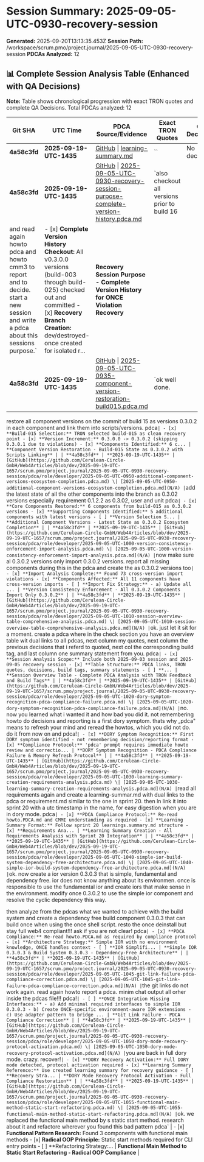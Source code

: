 # Session Summary: 2025-09-05-UTC-0930-recovery-session

**Generated:** 2025-09-20T13:13:35.453Z
**Session Path:** /workspace/scrum.pmo/project.journal/2025-09-05-UTC-0930-recovery-session
**PDCAs Analyzed:** 12

## **📊 Complete Session Analysis Table (Enhanced with QA Decisions)**

**Note:** Table shows chronological progression with exact TRON quotes and complete QA Decisions. Total PDCAs analyzed: 12

| **Git SHA** | **UTC Time** | **PDCA Source/Evidence** | **Exact TRON Quotes** | **QA Decisions** | **Key Learning/Achievement** |
|-------------|--------------|--------------------------|------------------------|------------------|-----------------------------|
| **4a58c3fd** | **2025-09-19-UTC-1435** | [GitHub](https://github.com/Cerulean-Circle-GmbH/Web4Articles/blob/dev/2025-09-19-UTC-1657/scrum.pmo/project.journal/2025-09-05-UTC-0930-recovery-session/learning-summary.md) \| [learning-summary.md](N/A) | `` | No decisions | **** |
| **4a58c3fd** | **2025-09-19-UTC-1435** | [GitHub](https://github.com/Cerulean-Circle-GmbH/Web4Articles/blob/dev/2025-09-19-UTC-1657/scrum.pmo/project.journal/2025-09-05-UTC-0930-recovery-session/pdca/role/developer/2025-09-05-UTC-0930-recovery-session-purpose-complete-version-history.pdca.md) \| [2025-09-05-UTC-0930-recovery-session-purpose-complete-version-history.pdca.md](N/A) | `also checkout all versions prior to build 16
and read again howto pdca and howto cmm3 to report and to decide. start a new session and write a pdca about this sessions purpose.` | - [x] **Complete Version History Checkout:** All v0.3.0.0 versions (build-003 through build-025) checked out and committed - [x] **Recovery Branch Creation:** dev/destroyed-once created for isolated r... | **Recovery Session Purpose - Complete Version History for ONCE Violation Recovery** |
| **4a58c3fd** | **2025-09-19-UTC-1435** | [GitHub](https://github.com/Cerulean-Circle-GmbH/Web4Articles/blob/dev/2025-09-19-UTC-1657/scrum.pmo/project.journal/2025-09-05-UTC-0930-recovery-session/pdca/role/developer/2025-09-05-UTC-0935-component-version-restoration-build015.pdca.md) \| [2025-09-05-UTC-0935-component-version-restoration-build015.pdca.md](N/A) | `ok well done. 
restore all component versions on the commit of build 15 as versions 0.3.0.2 in each component and link them into scripts/versions.
pdca` | - [x] **Build-015 Selection:** TRON selected build-015 as clean recovery point - [x] **Version Increment:** 0.3.0.0 -> 0.3.0.2 (skipping 0.3.0.1 due to violations) - [x] **Components Identified:** 6 c... | **Component Version Restoration - Build-015 State as 0.3.0.2 with Scripts Linking** |
| **4a58c3fd** | **2025-09-19-UTC-1435** | [GitHub](https://github.com/Cerulean-Circle-GmbH/Web4Articles/blob/dev/2025-09-19-UTC-1657/scrum.pmo/project.journal/2025-09-05-UTC-0930-recovery-session/pdca/role/developer/2025-09-05-UTC-0950-additional-component-versions-ecosystem-completion.pdca.md) \| [2025-09-05-UTC-0950-additional-component-versions-ecosystem-completion.pdca.md](N/A) | `add the latest state of all the other components into the branch as 0.3.02 versions especially requirement 0.1.2.2 as 0.3.02, user and unit
pdca` | - [x] **Core Components Restored:** 6 components from build-015 as 0.3.0.2 versions - [x] **Supporting Components Identified:** 5 additional components with latest versions - [ ] **Version Selection S... | **Additional Component Versions - Latest State as 0.3.0.2 Ecosystem Completion** |
| **4a58c3fd** | **2025-09-19-UTC-1435** | [GitHub](https://github.com/Cerulean-Circle-GmbH/Web4Articles/blob/dev/2025-09-19-UTC-1657/scrum.pmo/project.journal/2025-09-05-UTC-0930-recovery-session/pdca/role/developer/2025-09-05-UTC-1000-version-consistency-enforcement-import-analysis.pdca.md) \| [2025-09-05-UTC-1000-version-consistency-enforcement-import-analysis.pdca.md](N/A) | `now make sure al 0.3.0.2 versions only import 0.3.0.2 versions.
report all missing components during this in the pdca and create the as 0.3.0.2 versions too` | - [x] **Import Analysis Complete:** Found 73 cross-version import violations - [x] **Components Affected:** All 11 components have cross-version imports - [ ] **Import Fix Strategy:** - a) Update all ... | **Version Consistency Enforcement - All 0.3.0.2 Components Import Only 0.3.0.2** |
| **4a58c3fd** | **2025-09-19-UTC-1435** | [GitHub](https://github.com/Cerulean-Circle-GmbH/Web4Articles/blob/dev/2025-09-19-UTC-1657/scrum.pmo/project.journal/2025-09-05-UTC-0930-recovery-session/pdca/role/developer/2025-09-05-UTC-1010-session-overview-table-comprehensive-analysis.pdca.md) \| [2025-09-05-UTC-1010-session-overview-table-comprehensive-analysis.pdca.md](N/A) | `ok. just let it sit for a moment.
create a pdca where in the check section you have an overview table wit dual links to all pdcas, next column my quotes, next column the previous decisions that i referd to quoted, next col the corresponding build tag, and last column one summary statement from you.
pdca` | - [x] **Session Analysis Scope:** Include both 2025-09-03 session and 2025-09-05 recovery session - [x] **Table Structure:** PDCA links, TRON quotes, decisions, build tags, summary statements - [ ] **... | **Session Overview Table - Complete PDCA Analysis with TRON Feedback and Build Tags** |
| **4a58c3fd** | **2025-09-19-UTC-1435** | [GitHub](https://github.com/Cerulean-Circle-GmbH/Web4Articles/blob/dev/2025-09-19-UTC-1657/scrum.pmo/project.journal/2025-09-05-UTC-0930-recovery-session/pdca/role/developer/2025-09-05-UTC-1020-dory-symptom-recognition-pdca-compliance-failure.pdca.md) \| [2025-09-05-UTC-1020-dory-symptom-recognition-pdca-compliance-failure.pdca.md](N/A) | `no. now you learned what i wanted it and how bad you did it. not remembering howto do decisions and reporting is a first dory symptom. thats why „pdca" means to refresh your mind and reread the howtos, which you did not do. do it from now on and pdca!` | - [x] **DORY Symptom Recognition:** First DORY symptom identified - not remembering decision/reporting format - [x] **Compliance Protocol:** 'pdca' prompt requires immediate howto review and correctio... | **DORY Symptom Recognition - PDCA Compliance Failure & Memory Refresh Protocol** |
| **4a58c3fd** | **2025-09-19-UTC-1435** | [GitHub](https://github.com/Cerulean-Circle-GmbH/Web4Articles/blob/dev/2025-09-19-UTC-1657/scrum.pmo/project.journal/2025-09-05-UTC-0930-recovery-session/pdca/role/developer/2025-09-05-UTC-1030-learning-summary-creation-requirements-analysis.pdca.md) \| [2025-09-05-UTC-1030-learning-summary-creation-requirements-analysis.pdca.md](N/A) | `read all requirements again and create a learning-summar.md with dual links to the pdca or requirement.md similar to the one in sprint 20. then ln link it into sprint 20 with a utc timestamp in the name, for easy digestion when you are in dory mode.
pdca` | - [x] **PDCA Compliance Protocol:** Re-read howto.PDCA.md and CMMI understanding as required - [x] **Learning Summary Format:** Follow sprint 20 learnings.summary.md structure - [x] **Requirements Ana... | **Learning Summary Creation - All Requirements Analysis with Sprint 20 Integration** |
| **4a58c3fd** | **2025-09-19-UTC-1435** | [GitHub](https://github.com/Cerulean-Circle-GmbH/Web4Articles/blob/dev/2025-09-19-UTC-1657/scrum.pmo/project.journal/2025-09-05-UTC-0930-recovery-session/pdca/role/developer/2025-09-05-UTC-1040-simple-ior-build-system-dependency-free-architecture.pdca.md) \| [2025-09-05-UTC-1040-simple-ior-build-system-dependency-free-architecture.pdca.md](N/A) | `ok. now create a ior version 0.3.0.3 that is simple, fundamental and dependency free. ior does not know anything about its environmen. once is responsible to use the fundamental ior and create iors that make sense in the environment. modify once 0.3.0.2 to use the simple ior component and resolve the cyclic dependency this way.

then analyze from the pdcas what we wanted to achieve with the build system and create a dependency free build component 0.3.0.3 that can build once when using the once shell script. resto the once deinstall but stay full web4 compliant!!!
ask if you are not clear!
pdca` | - [x] **PDCA Compliance:** Re-read howto.PDCA.md as required by compliance protocol - [x] **Architecture Strategy:** Simple IOR with no environment knowledge, ONCE handles context - [ ] **IOR Simplifi... | **Simple IOR 0.3.0.3 & Build System 0.3.0.3 - Dependency-Free Architecture** |
| **4a58c3fd** | **2025-09-19-UTC-1435** | [GitHub](https://github.com/Cerulean-Circle-GmbH/Web4Articles/blob/dev/2025-09-19-UTC-1657/scrum.pmo/project.journal/2025-09-05-UTC-0930-recovery-session/pdca/role/developer/2025-09-05-UTC-1045-git-link-failure-pdca-compliance-correction.pdca.md) \| [2025-09-05-UTC-1045-git-link-failure-pdca-compliance-correction.pdca.md](N/A) | `the git links do not work again. read again howto report a pdca. minim chat output all orher inside the pdcas file!!!
pdca!` | - [ ] **ONCE Integration Missing Interfaces:** - a) Add minimal required interfaces to simple IOR 0.3.0.3 - b) Create ONCE-specific environment-aware IOR extensions - c) Use adapter pattern to bridge ... | **Git Link Failure - PDCA Compliance Correction** |
| **4a58c3fd** | **2025-09-19-UTC-1435** | [GitHub](https://github.com/Cerulean-Circle-GmbH/Web4Articles/blob/dev/2025-09-19-UTC-1657/scrum.pmo/project.journal/2025-09-05-UTC-0930-recovery-session/pdca/role/developer/2025-09-05-UTC-1050-dory-mode-recovery-protocol-activation.pdca.md) \| [2025-09-05-UTC-1050-dory-mode-recovery-protocol-activation.pdca.md](N/A) | `you are back in full dory mode. crazy. recover!` | - [x] **DORY Recovery Activation:** Full DORY mode detected, protocol activation required - [x] **Learning Summary Reference:** Use created learning summary for recovery guidance - [ ] **Recovery Stra... | **DORY Mode Recovery Protocol Activation - Full Compliance Restoration** |
| **4a58c3fd** | **2025-09-19-UTC-1435** | [GitHub](https://github.com/Cerulean-Circle-GmbH/Web4Articles/blob/dev/2025-09-19-UTC-1657/scrum.pmo/project.journal/2025-09-05-UTC-0930-recovery-session/pdca/role/developer/2025-09-05-UTC-1055-functional-main-method-static-start-refactoring.pdca.md) \| [2025-09-05-UTC-1055-functional-main-method-static-start-refactoring.pdca.md](N/A) | `ok. we replaced the functional main method by s static start method. research about it and refactore wherever you found this bad pattern 
pdca` | - [x] **Functional Pattern Research:** Found 3 components with functional main methods - [x] **Radical OOP Principle:** Static start methods required for CLI entry points - [ ] **Refactoring Strategy:... | **Functional Main Method to Static Start Refactoring - Radical OOP Compliance** |
